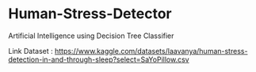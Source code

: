 # Human-Stress-Detector
Artificial Intelligence using Decision Tree Classifier

Link Dataset :
https://www.kaggle.com/datasets/laavanya/human-stress-detection-in-and-through-sleep?select=SaYoPillow.csv
